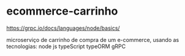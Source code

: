 # ecommerce-carrinho

https://grpc.io/docs/languages/node/basics/

microserviço de carrinho de compra de um e-commerce,
usando as tecnologias:
node js
typeScript
typeORM
gRPC